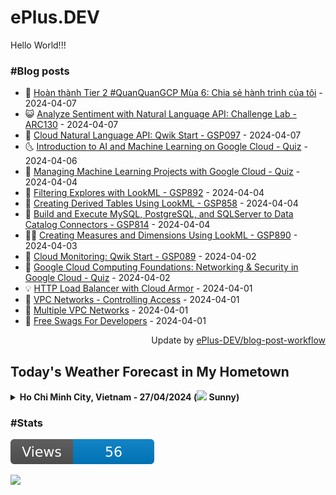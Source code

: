 # ePlus.DEV

Hello World!!!

### #Blog posts

- 🧰 [Hoàn thành Tier 2 #QuanQuanGCP Mùa 6: Chia sẻ hành trình của tôi](https://eplus.dev/hoan-thanh-tier-2-quanquangcp-mua-6-chia-se-hanh-trinh-cua-toi) - 2024-04-07 
- 😺 [Analyze Sentiment with Natural Language API: Challenge Lab - ARC130](https://eplus.dev/analyze-sentiment-with-natural-language-api-challenge-lab-arc130) - 2024-04-07 
- 🗽 [Cloud Natural Language API: Qwik Start - GSP097](https://eplus.dev/cloud-natural-language-api-qwik-start-gsp097) - 2024-04-07 
- 🌜 [Introduction to AI and Machine Learning on Google Cloud - Quiz](https://eplus.dev/introduction-to-ai-and-machine-learning-on-google-cloud-quiz) - 2024-04-06 
- 📝 [Managing Machine Learning Projects with Google Cloud - Quiz](https://eplus.dev/managing-machine-learning-projects-with-google-cloud-quiz) - 2024-04-04 
- 🚀 [Filtering Explores with LookML - GSP892](https://eplus.dev/filtering-explores-with-lookml-gsp892) - 2024-04-04 
- 💼 [Creating Derived Tables Using LookML - GSP858](https://eplus.dev/creating-derived-tables-using-lookml-gsp858) - 2024-04-04 
- 🦣 [Build and Execute MySQL, PostgreSQL, and SQLServer to Data Catalog Connectors - GSP814](https://eplus.dev/build-and-execute-mysql-postgresql-and-sqlserver-to-data-catalog-connectors-gsp814) - 2024-04-04 
- 👨‍🏫 [Creating Measures and Dimensions Using LookML - GSP890](https://eplus.dev/creating-measures-and-dimensions-using-lookml-gsp890) - 2024-04-03 
- 🔭 [Cloud Monitoring: Qwik Start - GSP089](https://eplus.dev/cloud-monitoring-qwik-start-gsp089) - 2024-04-02 
- 🤡 [Google Cloud Computing Foundations: Networking &amp; Security in Google Cloud - Quiz](https://eplus.dev/google-cloud-computing-foundations-networking-security-in-google-cloud-quiz) - 2024-04-02 
- 💡 [HTTP Load Balancer with Cloud Armor](https://eplus.dev/http-load-balancer-with-cloud-armor) - 2024-04-01 
- 🦣 [VPC Networks - Controlling Access](https://eplus.dev/vpc-networks-controlling-access) - 2024-04-01 
- 💪 [Multiple VPC Networks](https://eplus.dev/multiple-vpc-networks) - 2024-04-01 
- 🤡 [Free Swags For Developers](https://eplus.dev/free-swags-for-developers) - 2024-04-01 


<div align="right">
    Update by <a target="_blank" href="https://github.com/ePlus-DEV/blog-post-workflow">ePlus-DEV/blog-post-workflow</a>
</div>


## Today's Weather Forecast in My Hometown



<details>
    <summary><b>Ho Chi Minh City, Vietnam - 27/04/2024 (<img src="https://cdn.weatherapi.com/weather/64x64/day/113.png" width="25" /> Sunny)</b>
    </summary>

    
<table>
    <tr>
        <th>Hour</th>
        <td>00:00</td><td>01:00</td><td>02:00</td><td>03:00</td><td>04:00</td><td>05:00</td><td>06:00</td><td>07:00</td><td>08:00</td><td>09:00</td><td>10:00</td><td>11:00</td><td>12:00</td><td>13:00</td><td>14:00</td><td>15:00</td><td>16:00</td><td>17:00</td><td>18:00</td><td>19:00</td><td>20:00</td><td>21:00</td><td>22:00</td><td>23:00</td>
    </tr>
    <tr>
        <th>Weather</th>
        <td><img src="https://cdn.weatherapi.com/weather/64x64/night/113.png"></img></td><td><img src="https://cdn.weatherapi.com/weather/64x64/night/113.png"></img></td><td><img src="https://cdn.weatherapi.com/weather/64x64/night/113.png"></img></td><td><img src="https://cdn.weatherapi.com/weather/64x64/night/113.png"></img></td><td><img src="https://cdn.weatherapi.com/weather/64x64/night/116.png"></img></td><td><img src="https://cdn.weatherapi.com/weather/64x64/night/116.png"></img></td><td><img src="https://cdn.weatherapi.com/weather/64x64/day/116.png"></img></td><td><img src="https://cdn.weatherapi.com/weather/64x64/day/116.png"></img></td><td><img src="https://cdn.weatherapi.com/weather/64x64/day/113.png"></img></td><td><img src="https://cdn.weatherapi.com/weather/64x64/day/113.png"></img></td><td><img src="https://cdn.weatherapi.com/weather/64x64/day/113.png"></img></td><td><img src="https://cdn.weatherapi.com/weather/64x64/day/113.png"></img></td><td><img src="https://cdn.weatherapi.com/weather/64x64/day/116.png"></img></td><td><img src="https://cdn.weatherapi.com/weather/64x64/day/116.png"></img></td><td><img src="https://cdn.weatherapi.com/weather/64x64/day/113.png"></img></td><td><img src="https://cdn.weatherapi.com/weather/64x64/day/113.png"></img></td><td><img src="https://cdn.weatherapi.com/weather/64x64/day/113.png"></img></td><td><img src="https://cdn.weatherapi.com/weather/64x64/day/113.png"></img></td><td><img src="https://cdn.weatherapi.com/weather/64x64/day/113.png"></img></td><td><img src="https://cdn.weatherapi.com/weather/64x64/night/113.png"></img></td><td><img src="https://cdn.weatherapi.com/weather/64x64/night/113.png"></img></td><td><img src="https://cdn.weatherapi.com/weather/64x64/night/200.png"></img></td><td><img src="https://cdn.weatherapi.com/weather/64x64/night/200.png"></img></td><td><img src="https://cdn.weatherapi.com/weather/64x64/night/200.png"></img></td>
    </tr>
    <tr>
        <th>Condition</th>
        <td width="200px">Clear </td><td width="200px">Clear </td><td width="200px">Clear </td><td width="200px">Clear </td><td width="200px">Partly Cloudy </td><td width="200px">Partly Cloudy </td><td width="200px">Partly Cloudy </td><td width="200px">Partly Cloudy </td><td width="200px">Sunny</td><td width="200px">Sunny</td><td width="200px">Sunny</td><td width="200px">Sunny</td><td width="200px">Partly Cloudy </td><td width="200px">Partly cloudy</td><td width="200px">Sunny</td><td width="200px">Sunny</td><td width="200px">Sunny</td><td width="200px">Sunny</td><td width="200px">Sunny</td><td width="200px">Clear </td><td width="200px">Clear </td><td width="200px">Thundery outbreaks in nearby</td><td width="200px">Thundery outbreaks in nearby</td><td width="200px">Thundery outbreaks in nearby</td>
    </tr>
    <tr>
        <th>Temperature</th>
        <td>29.6 °C</td><td>29.3 °C</td><td>29 °C</td><td>28.8 °C</td><td>28.6 °C</td><td>28.4 °C</td><td>28.5 °C</td><td>29.8 °C</td><td>31.6 °C</td><td>33.7 °C</td><td>35.9 °C</td><td>37.7 °C</td><td>38.9 °C</td><td>36 °C</td><td>38.8 °C</td><td>38 °C</td><td>36.2 °C</td><td>34.3 °C</td><td>31.9 °C</td><td>30.6 °C</td><td>30.2 °C</td><td>30 °C</td><td>29.9 °C</td><td>29.7 °C</td>
    </tr>
    <tr>
        <th>Wind</th>
        <td>10.4 kph</td><td>10.1 kph</td><td>10.8 kph</td><td>10.4 kph</td><td>8.6 kph</td><td>8.3 kph</td><td>7.9 kph</td><td>10.8 kph</td><td>10.1 kph</td><td>9.7 kph</td><td>10.4 kph</td><td>11.2 kph</td><td>13.7 kph</td><td>15.1 kph</td><td>24.1 kph</td><td>25.2 kph</td><td>24.8 kph</td><td>24.8 kph</td><td>23.4 kph</td><td>21.6 kph</td><td>19.8 kph</td><td>16.9 kph</td><td>15.1 kph</td><td>14 kph</td>
    </tr>
</table>


<div align="right">
    Updated at: 2024-04-27T06:37:36Z - by <a target="_blank"
        href="https://github.com/ePlus-DEV/weather-forecast">ePlus-DEV/weather-forecast</a>
</div>
</details>


### #Stats

[![Image of counter](https://github.com/ePlus-DEV/view-counter/blob/main/svg/685088620/badge.svg)](https://github.com/ePlus-DEV/view-counter/blob/main/readme/685088620/week.md)

![](https://komarev.com/ghpvc/?username=ePlus-DEV&style=for-the-badge)
